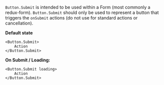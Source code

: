 `Button.Submit` is intended to be used within a Form (most commonly a redux-form). `Button.Submit` should only be used to represent a button that triggers the `onSubmit` actions (do not use for standard actions or cancellation).


**Default state**
```
<Button.Submit>
    Action
</Button.Submit>
```

**On Submit / Loading:**
```
<Button.Submit loading>
    Action
</Button.Submit>
```
